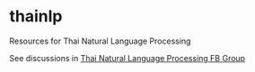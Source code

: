 # thainlp
Resources for Thai Natural Language Processing

See discussions in [Thai Natural Language Processing FB Group](https://facebook.com/groups/408004796247683/)
